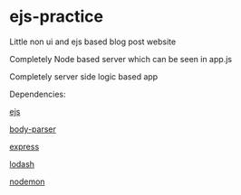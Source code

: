 # ejs-practice
Little non ui and ejs based blog post website

Completely Node based server which can be seen in app.js

Completely server side logic based app

Dependencies:

[ejs](https://ejs.co)

[body-parser](https://www.npmjs.com/package/body-parser)

[express](https://expressjs.com/)

[lodash](https://lodash.com/)

[nodemon](https://nodemon.io/)